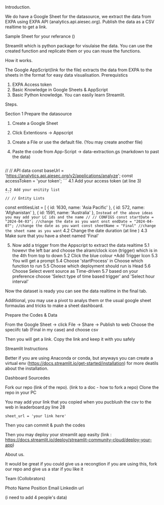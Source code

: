
Introduction.

We do have a Google Sheet for the datasource, we extract the data from EXPA using EXPA API (analytics.api.aiesec.org). Publish the data as a CSV realtime to get a link.

Sample Sheet for your referance ()

Streamlit which is python package for visulaise the data.
You can use the created function and replicate them or you can reuse the functions.


How it works.

The Google AppScript(link for the file) extracts the data from EXPA to the sheets in the format for easy data visualisation.
Prerequistics
1. EXPA Access token
2. Basic Knowledge in Google Sheets & AppScript
3. Basic Python knowledge. You can easily learn Streamlit.

Steps.

Section 1 Prepare the datasource
1. Create a Google Sheet
2. Click Extentiosns -> Appscript
3. Create a File or use the default file. (You may create another file)
4. Paste the code from App-Script -> data-extraction.gs
(markdown to past the data)
    
    ``````
// // API data
   const baseUrl = 'https://analytics.api.aiesec.org/v2/applications/analyze';
   const accessToken = 'your token';
    ```
    4.1 Add your access token (at line 3)

    4.2 Add your enitity list
    ```
    // // Entity Lists
const entitiesList = [
 { id: 1630, name: 'Asia Pacific' },
 { id: 572, name: 'Afghanistan' },
{ id: 1591, name: 'Australia' },
    ```
    Instead of the above ideas you may add your LC ids and the name
    // // CONFIGS
    const startDate = "2024-04-03"; //change the date as you want
    onst endDate = "2024-04-07"; //change the date as you want
    const sheetName = "Final" //change the sheet name as you want
    ```
    4.2 Change the date duration (at line )
    4.3 Make sure that you have a sheet named 'Final'

5. Now add a trigger from the Appscript to extract the data realtime 
    5.1 howevr the left bar and choose the alram/clock icon (trigger) which is in the 4th from top to down
    5.2 Click the blue colour +Add Trigger Icon
    5.3 You will get a prompt
    5.4 Choose 'startProcess' in Choose which function to run
    5.5 Choose which deployment should run is Head
    5.6 Choose Select event source as Time-driven
    5.7 based on your preference choose 'Select type of time based trigger' and 'Select hour interval'

Now the dataset is ready you can see the data realtime in the final tab.

Additional, you may use a pivot to analys them or the usual google sheet formaulas and tricks to make a sheet dashboard.

Prepare the Codes & Data

From the Google Sheet -> click File -> Share -> Publish to web
Choose the speciifc tab (Final in my case) and choose csv

Then you will get a link. Copy the link and keep it with you safely

Streamlit Instructions

Better if you are using Anaconda or conda, but anyways you can create a virtual env (https://docs.streamlit.io/get-started/installation) for more deatils about the installation.

Dashboard Sourcedes

Fork our repo (link of the repo). (link to a doc - how to fork a repo)
Clone the repo in your PC

You may add your link that you copied when you pucblush the csv to the web in leaderboard.py line 28
```
sheet_url = 'your link here'
```

Then you can commit & push the codes

Then you may deploy your streamlit app easity (link : https://docs.streamlit.io/deploy/streamlit-community-cloud/deploy-your-app)


About us.

It would be great if you could give us a recongtion if you are using this, fork our repo and give us a star if you like it

Team (Collobrators)

Photo
Name
Position
Email
Linkedin url

(i need to add 4 people's data)